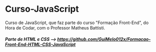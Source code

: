 # Curso-JavaScript
Curso de JavaScript, que faz parte do curso "Formação Front-End", do Hora de Codar, com o Professor Matheus Battisti.

##### Parte de HTML e CSS --> https://github.com/GuiMelo012x/Formacao-Front-End-HTML-CSS-JavaScript
